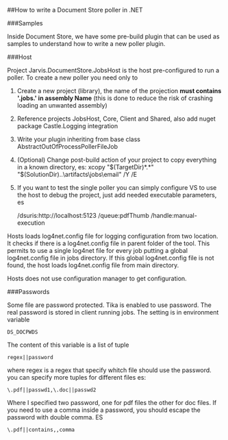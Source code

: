 ##How to write a Document Store poller in .NET

###Samples

Inside Document Store, we have some pre-build plugin that can be used as samples to understand how to write a new poller plugin.

###Host

Project Jarvis.DocumentStore.JobsHost is the host pre-configured to run a poller. To create a new poller you need only to 

1. Create a new project (library), the name of the projection **must contains '.jobs.' in assembly Name** (this is done to reduce the risk of crashing loading an unwanted assembly)
2. Reference projects JobsHost, Core, Client and Shared, also add nuget package Castle.Logging integration
3. Write your plugin inheriting from base class AbstractOutOfProcessPollerFileJob
4. (Optional) Change post-build action of your project to copy everything in a known directory, es: xcopy "$(TargetDir)*.*" "$(SolutionDir)..\artifacts\jobs\email\" /Y /E
5. If you want to test the single poller you can simply configure VS to use the host to debug the project, just add needed executable parameters, es 

	/dsuris:http://localhost:5123 /queue:pdfThumb /handle:manual-execution

Hosts loads log4net.config file for logging configuration from two location. It checks if there is a log4net.config file in parent folder of the tool. This permits to use a single log4net file for every job putting a global log4net.config file in jobs directory. If this global log4net.config file is not found, the host loads log4net.config file from main directory.

Hosts does not use configuration manager to get configuration.

###Passwords

Some file are password protected. Tika is enabled to use password. The real password is stored in client running jobs. The setting is in environment variable

	DS_DOCPWDS

The content of this variable is a list of tuple

	regex||password

where regex is a regex that specify whitch file should use the password. you can specify more tuples for different files es:

	\.pdf||passwd1,\.doc||passwd2

Where I specified two password, one for pdf files the other for doc files. If you need to use a comma inside a password, you should escape the password with double comma. ES

	\.pdf||contains,,comma

 
